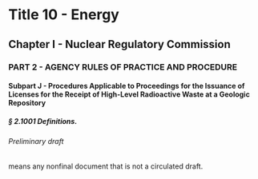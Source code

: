 
# Title 10 - Energy
## Chapter I - Nuclear Regulatory Commission
### PART 2 - AGENCY RULES OF PRACTICE AND PROCEDURE
#### Subpart J - Procedures Applicable to Proceedings for the Issuance of Licenses for the Receipt of High-Level Radioactive Waste at a Geologic Repository
##### § 2.1001 Definitions.
###### Preliminary draft

means any nonfinal document that is not a circulated draft.
